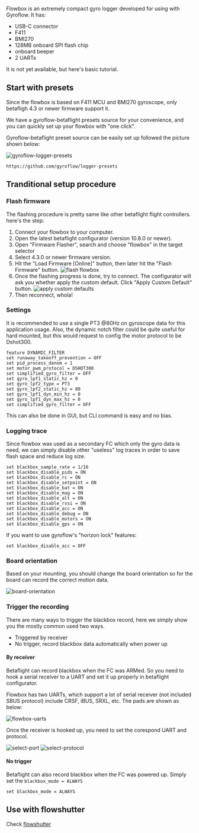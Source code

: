 Flowbox is an extremely compact gyro logger developed for using with Gyroflow. It has:

- USB-C connector
- F411
- BMI270
- 128MB onboard SPI flash chip
- onboard beeper
- 2 UARTs

It is not yet available, but here's basic tutorial.

## Start with presets

Since the flowbox is based on F411 MCU and BMI270 gyroscope, only betafligh 4.3 or newer firmware support it.

We have a gyroflow-betaflight presets source for your convenience, and you can quickly set up your flowbox with "one click".

Gyroflow-betaflight preset source can be easily set up followed the picture shown below:

![gyroflow-logger-presets](img/logger-preset-how-to-use.png)

```
https://github.com/gyroflow/logger-presets
```

## Tranditional setup procedure

### Flash firmware

The flashing procedure is pretty same like other betaflight flight controllers. here's the step:

1. Connect your flowbox to your computer.
2. Open the latest betaflight configurator (version 10.8.0 or newer).
3. Open "Firmware Flasher", search and choose "flowbox" in the target selector
4. Select 4.3.0 or newer firmware version.
5. Hit the "Load Firmware \[Online]" button, then later hit the "Flash Firmware" button.
![flash flowbox](img/flash-flowbox.png)
6. Once the flashing progress is done, try to connect. The configurator will ask you whether apply the custom default. Click "Apply Custom Default" button.
![apply custom defaults](img/apply-custom-defaults.png)
7. Then reconnect, whola!

### Settings

It is recommended to use a single PT3 @80Hz on gyroscope data for this application usage.
Also, the dynamic notch filter could be quite useful for hard mounted, but this would request to config the motor protocol to be Dshot300.

```
feature DYNAMIC_FILTER
set runaway_takeoff_prevention = OFF
set pid_process_denom = 1
set motor_pwm_protocol = DSHOT300
set simplified_gyro_filter = OFF
set gyro_lpf1_static_hz = 0
set gyro_lpf2_type = PT3
set gyro_lpf2_static_hz = 80
set gyro_lpf1_dyn_min_hz = 0
set gyro_lpf1_dyn_max_hz = 0
set simplified_gyro_filter = OFF
```
This can also be done in GUI, but CLI command is easy and no bias.

### Logging trace

Since flowbox was used as a secondary FC which only the gyro data is need, we can simply disable other "useless" log traces in order to save flash space and reduce log size.
```
set blackbox_sample_rate = 1/16
set blackbox_disable_pids = ON
set blackbox_disable_rc = ON
set blackbox_disable_setpoint = ON
set blackbox_disable_bat = ON
set blackbox_disable_mag = ON
set blackbox_disable_alt = ON
set blackbox_disable_rssi = ON
set blackbox_disable_acc = ON
set blackbox_disable_debug = ON
set blackbox_disable_motors = ON
set blackbox_disable_gps = ON
```

If you want to use gyroflow's "horizon lock" features:
```
set blackbox_disable_acc = OFF
```

### Board orientation

Based on your mounting, you should change the board orientation so for the board can record the correct motion data.

![board-orientation](img/board-orientation.png)

### Trigger the recording

There are many ways to trigger the blackbox record, here we simply show you the mostly common used two ways.

- Triggered by receiver
- No trigger, record blackbox data automatically when power up

#### By receiver

Betaflight can record blackbox when the FC was ARMed. So you need to hook a serial receiver to a UART and set it up properly in betaflight configurator.

Flowbox has two UARTs, which support a lot of serial receiver (not included SBUS protocol) include CRSF, iBUS, SRXL, etc. The pads are shown as below:

![flowbox-uarts](img/flowbox-uarts.png)

Once the receiver is hooked up, you need to set the corespond UART and protocol.

![select-port](img/select-port.png)
![select-protocol](img/select-protocol.png)

#### No trigger

Betaflight can also record blackbox when the FC was powered up. Simply set the `blackbox_mode = ALWAYS`

```
set blackbox_mode = ALWAYS
```

## Use with flowshutter

Check [flowshutter](flowshutter/flowshutter.md)
